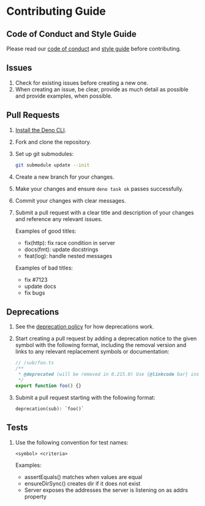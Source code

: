 # Contributing Guide

## Code of Conduct and Style Guide

Please read our [code of conduct](./CODE_OF_CONDUCT.md) and
[style guide](https://docs.deno.com/runtime/manual/references/contributing/style_guide)
before contributing.

## Issues

1. Check for existing issues before creating a new one.
1. When creating an issue, be clear, provide as much detail as possible and
   provide examples, when possible.

## Pull Requests

1. [Install the Deno CLI](https://docs.deno.com/runtime/manual/getting_started/installation).
1. Fork and clone the repository.
1. Set up git submodules:
   ```bash
   git submodule update --init
   ```
1. Create a new branch for your changes.
1. Make your changes and ensure `deno task ok` passes successfully.
1. Commit your changes with clear messages.
1. Submit a pull request with a clear title and description of your changes and
   reference any relevant issues.

   Examples of good titles:

   - fix(http): fix race condition in server
   - docs(fmt): update docstrings
   - feat(log): handle nested messages

   Examples of bad titles:

   - fix #7123
   - update docs
   - fix bugs

## Deprecations

1. See the [deprecation policy](/README.md#deprecation-policy) for how
   deprecations work.
1. Start creating a pull request by adding a deprecation notice to the given
   symbol with the following format, including the removal version and links to
   any relevant replacement symbols or documentation:

   ```ts
   // /sub/foo.ts
   /**
    * @deprecated (will be removed in 0.215.0) Use {@linkcode bar} instead.
    */
   export function foo() {}
   ```

1. Submit a pull request starting with the following format:

   ```
   deprecation(sub): `foo()`
   ```

## Tests

1. Use the following convention for test names:
   ```
   <symbol> <criteria>
   ```

   Examples:
   - assertEquals() matches when values are equal
   - ensureDirSync() creates dir if it does not exist
   - Server exposes the addresses the server is listening on as addrs property
